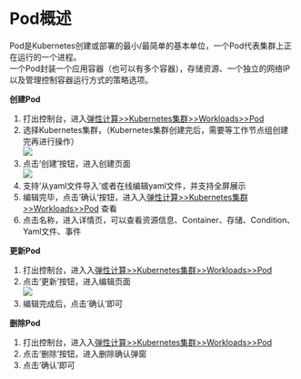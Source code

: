 # Pod概述  
Pod是Kubernetes创建或部署的最小/最简单的基本单位，一个Pod代表集群上正在运行的一个进程。    
一个Pod封装一个应用容器（也可以有多个容器），存储资源、一个独立的网络IP以及管理控制容器运行方式的策略选项。 

**创建Pod**  
1. 打出控制台，进入[弹性计算>>Kubernetes集群>>Workloads>>Pod](https://cns-console.jdcloud.com/host/kubernetespod/list)  
2. 选择Kubernetes集群，（Kubernetes集群创建完后，需要等工作节点组创建完再进行操作）  
![](https://github.com/jdcloudcom/cn/blob/edit/image/Elastic-Compute/JCS-for-Kubernetes/Deployment选择集群.png)  
3. 点击‘创建’按钮，进入创建页面  
![](https://github.com/jdcloudcom/cn/blob/edit/image/Elastic-Compute/JCS-for-Kubernetes/创建Deployment.png)    
4. 支持‘从yaml文件导入’或者在线编辑yaml文件，并支持全屏展示  
5. 编辑完毕，点击‘确认’按钮，进入入[弹性计算>>Kubernetes集群>>Workloads>>Pod](https://cns-console.jdcloud.com/host/kubernetespod/list)  查看  
6. 点击名称，进入详情页，可以查看资源信息、Container、存储、Condition、Yaml文件、事件  

**更新Pod**  
1. 打出控制台，进入入[弹性计算>>Kubernetes集群>>Workloads>>Pod](https://cns-console.jdcloud.com/host/kubernetespod/list)  
2. 点击‘更新’按钮，进入编辑页面  
![](https://github.com/jdcloudcom/cn/blob/edit/image/Elastic-Compute/JCS-for-Kubernetes/更新Pod.png)  
3. 编辑完成后，点击‘确认’即可  

**删除Pod**  
1. 打出控制台，进入入[弹性计算>>Kubernetes集群>>Workloads>>Pod](https://cns-console.jdcloud.com/host/kubernetespod/list)    
2. 点击‘删除’按钮，进入删除确认弹窗  
3. 点击‘确认’即可  

